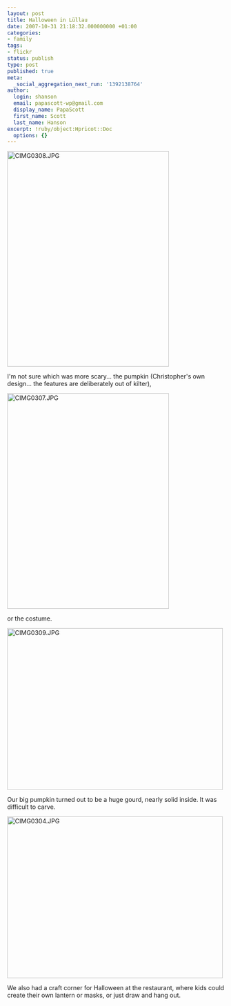 ```yaml
---
layout: post
title: Halloween in Lüllau
date: 2007-10-31 21:18:32.000000000 +01:00
categories:
- family
tags:
- flickr
status: publish
type: post
published: true
meta:
  _social_aggregation_next_run: '1392138764'
author:
  login: shanson
  email: papascott-wp@gmail.com
  display_name: PapaScott
  first_name: Scott
  last_name: Hanson
excerpt: !ruby/object:Hpricot::Doc
  options: {}
---
```

<p><a href="http://www.flickr.com/photos/51035717986@N01/1810081434" title="View 'CIMG0308.JPG' on Flickr.com"><img src="http://farm3.static.flickr.com/2099/1810081434_dbd429ff32.jpg" alt="CIMG0308.JPG" border="0" width="375" height="500" /></a></p>
<p>I'm not sure which was more scary... the pumpkin (Christopher's own design... the features are deliberately out of kilter),</p>
<p><a href="http://www.flickr.com/photos/51035717986@N01/1809235113" title="View 'CIMG0307.JPG' on Flickr.com"><img src="http://farm3.static.flickr.com/2119/1809235113_99d48f22d8.jpg" alt="CIMG0307.JPG" border="0" width="375" height="500" /></a></p>
<p>or the costume.</p>
<p><a href="http://www.flickr.com/photos/51035717986@N01/1810082418" title="View 'CIMG0309.JPG' on Flickr.com"><img src="http://farm3.static.flickr.com/2388/1810082418_abe2a5b901.jpg" alt="CIMG0309.JPG" border="0" width="500" height="375" /></a></p>
<p>Our big pumpkin turned out to be a huge gourd, nearly solid inside. It was difficult to carve.</p>
<p><a href="http://www.flickr.com/photos/51035717986@N01/1809233233" title="View 'CIMG0304.JPG' on Flickr.com"><img src="http://farm3.static.flickr.com/2150/1809233233_107a013d62.jpg" alt="CIMG0304.JPG" border="0" width="500" height="375" /></a></p>
<p>We also had a craft corner for Halloween at the restaurant, where kids could create their own lantern or masks, or just draw and hang out.</p>
